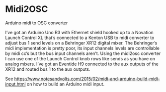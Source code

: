 # Midi2OSC
Arduino midi to OSC converter 

I’ve got an Arduino Uno R3 with Ethernet shield hooked up to a Novation Launch Control XL that’s connected to a Kenton USB to midi converter to adjust bus 1 send levels on a Behringer XR12 digital mixer.
The Behringer’s midi implementation is pretty poor, its input channels levels are controllable by midi cc’s but the bus input channels aren’t.
Using the midi2osc converter I can use one of the Launch Control knob rows like sends as you have on analog mixers. I’ve got an Eventide H9 connected to the aux outputs of the XR12 and routed bus 1 to the aux outputs.

See https://www.notesandvolts.com/2015/02/midi-and-arduino-build-midi-input.html on how to build an Arduino midi input.
